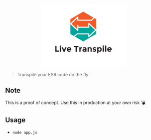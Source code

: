 #
<p align="center">
 <img src='https://github.com/young/live-transpile/blob/master/logo.png' height='200' />
</p>

> Transpile your ES6 code on the fly

## Note

This is a proof of concept. Use this in production at your own risk :bomb:.

## Usage
 - `node app.js`
